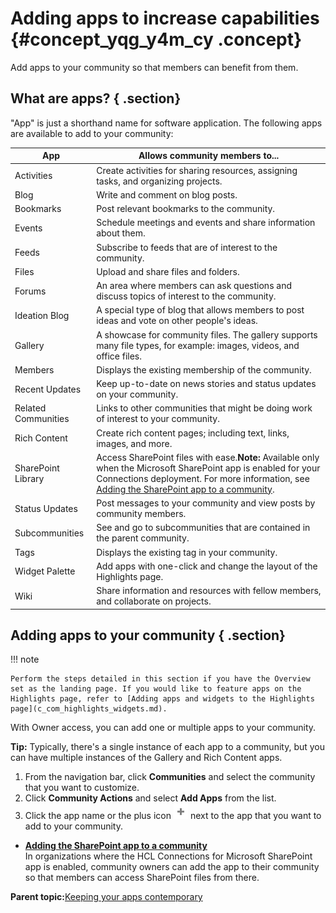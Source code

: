 # Adding apps to increase capabilities {#concept_yqg_y4m_cy .concept}

Add apps to your community so that members can benefit from them.

## What are apps? { .section}

"App" is just a shorthand name for software application. The following apps are available to add to your community:

|App|Allows community members to...|
|---|------------------------------|
|Activities|Create activities for sharing resources, assigning tasks, and organizing projects.|
|Blog|Write and comment on blog posts.|
|Bookmarks|Post relevant bookmarks to the community.|
|Events|Schedule meetings and events and share information about them.|
|Feeds|Subscribe to feeds that are of interest to the community.|
|Files|Upload and share files and folders.|
|Forums|An area where members can ask questions and discuss topics of interest to the community.|
|Ideation Blog|A special type of blog that allows members to post ideas and vote on other people's ideas.|
|Gallery|A showcase for community files. The gallery supports many file types, for example: images, videos, and office files.|
|Members|Displays the existing membership of the community.|
|Recent Updates|Keep up-to-date on news stories and status updates on your community.|
|Related Communities|Links to other communities that might be doing work of interest to your community.|
|Rich Content|Create rich content pages; including text, links, images, and more.|
|SharePoint Library|Access SharePoint files with ease.**Note:** Available only when the Microsoft SharePoint app is enabled for your Connections deployment. For more information, see [Adding the SharePoint app to a community](t_com_add_sharepoint_widget.md).|
|Status Updates|Post messages to your community and view posts by community members.|
|Subcommunities|See and go to subcommunities that are contained in the parent community.|
|Tags|Displays the existing tag in your community.|
|Widget Palette|Add apps with one-click and change the layout of the Highlights page.|
|Wiki|Share information and resources with fellow members, and collaborate on projects.|

## Adding apps to your community { .section}

!!! note

    Perform the steps detailed in this section if you have the Overview set as the landing page. If you would like to feature apps on the Highlights page, refer to [Adding apps and widgets to the Highlights page](c_com_highlights_widgets.md).

With Owner access, you can add one or multiple apps to your community.

**Tip:** Typically, there's a single instance of each app to a community, but you can have multiple instances of the Gallery and Rich Content apps.

1.  From the navigation bar, click **Communities** and select the community that you want to customize.
2.  Click **Community Actions** and select **Add Apps** from the list.
3.  Click the app name or the plus icon ![Add app icon](images/add_app.png) next to the app that you want to add to your community.

-   **[Adding the SharePoint app to a community](../communities/t_com_add_sharepoint_widget.md)**  
In organizations where the HCL Connections for Microsoft SharePoint app is enabled, community owners can add the app to their community so that members can access SharePoint files from there.

**Parent topic:**[Keeping your apps contemporary](../communities/apps_frame.md)

